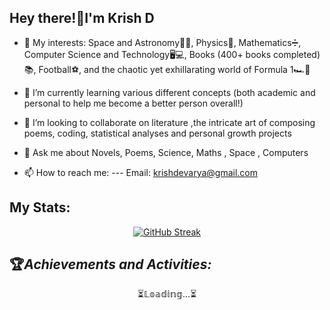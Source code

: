 ## Hey there!👋I'm Krish D ##

- 🔭 My interests: Space and Astronomy🌌🚀, Physics🔭, Mathematics➗, Computer Science and Technology🖥💻, Books (400+ books completed)📚, Football⚽, and the chaotic yet exhillarating world of Formula 1🏎🏁

- 🌱 I’m currently learning various different concepts (both academic and personal to help me become a better person overall!)

- 👯 I’m looking to collaborate on literature ,the intricate art of composing poems, coding, statistical analyses and personal growth projects

- 💬 Ask me about Novels, Poems, Science, Maths , Space , Computers

- 📫 How to reach me: --- Email: krishdevarya@gmail.com

## My Stats: ##
<div align="center">
  
[![GitHub Streak](https://github-readme-streak-stats.herokuapp.com?user=CapnFusion&theme=dark&border_radius=25&date_format=M%20j%5B%2C%20Y%5D&border=EBEBEB)](https://git.io/streak-stats)
</div>

## :trophy:_**Achievements and Activities:**_
<div align="center">
⏳𝕃𝕠𝕒𝕕𝕚𝕟𝕘...⏳
</div>
<!--
**CapnFusion/CapnFusion** is a ✨ _special_ ✨ repository because its `README.md` (this file) appears on your GitHub profile.

Here are some ideas to get you started:


-->
